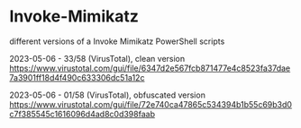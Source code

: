 # Invoke-Mimikatz
different versions of a Invoke Mimikatz PowerShell scripts

2023-05-06 - 33/58 (VirusTotal), clean version
https://www.virustotal.com/gui/file/6347d2e567fcb871477e4c8523fa37dae7a3901ff18d4f490c633306dc51a12c

2023-05-06 - 01/58 (VirusTotal), obfuscated version
https://www.virustotal.com/gui/file/72e740ca47865c534394b1b55c69b3d0c7f385545c1616096d4ad8c0d398faab
